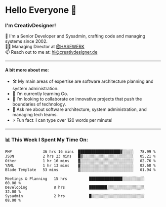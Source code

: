 # Hello Everyone 👋

### I'm CreativDesigner!

🔭 I'm a Senior Developer and Sysadmin, crafting code and managing systems since 2002.  
👨‍💼 Managing Director at [@HASEWERK](https://github.com/HASEWERK)  
📫 Reach out to me at: [hi@creativdesigner.de](mailto:hi@creativdesigner.de)  

---

#### A bit more about me:

- 🛠 My main areas of expertise are software architecture planning and system administration.
- 🌱 I’m currently learning Go.
- 👯 I’m looking to collaborate on innovative projects that push the boundaries of technology.
- 💬 Ask me about software architecture, system administration, and managing tech teams.
- ⚡ Fun fact: I can type over 120 words per minute!  

---

### 📊 **This Week I Spent My Time On:**

<!--START_SECTION:waka-->

```txt
PHP              36 hrs 16 mins  ███████████████████▓░░░░░   78.99 %
JSON             2 hrs 23 mins   █▒░░░░░░░░░░░░░░░░░░░░░░░   05.21 %
Other            1 hr 16 mins    ▓░░░░░░░░░░░░░░░░░░░░░░░░   02.76 %
YAML             1 hr 13 mins    ▓░░░░░░░░░░░░░░░░░░░░░░░░   02.68 %
Blade Template   53 mins         ▒░░░░░░░░░░░░░░░░░░░░░░░░   01.94 %
```

<!--END_SECTION:waka-->

```text
Meetings & Planning   15 hrs          ███████████████░░░░░░░░░░   60.00 % 
Developing            8 hrs           ████████░░░░░░░░░░░░░░░░░   32.00 % 
Sysadmin              2 hrs           █░░░░░░░░░░░░░░░░░░░░░░░░   08.00 %

